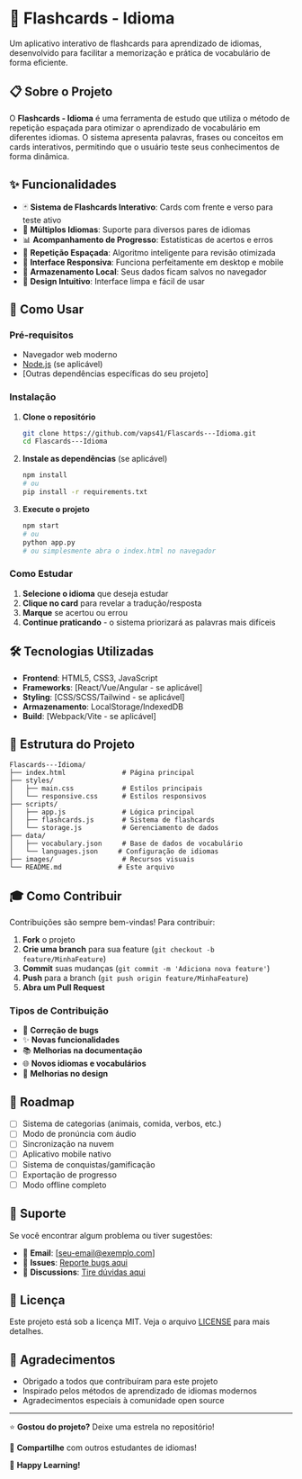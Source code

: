 # 🎴 Flashcards - Idioma

Um aplicativo interativo de flashcards para aprendizado de idiomas, desenvolvido para facilitar a memorização e prática de vocabulário de forma eficiente.

## 📋 Sobre o Projeto

O **Flashcards - Idioma** é uma ferramenta de estudo que utiliza o método de repetição espaçada para otimizar o aprendizado de vocabulário em diferentes idiomas. O sistema apresenta palavras, frases ou conceitos em cards interativos, permitindo que o usuário teste seus conhecimentos de forma dinâmica.

## ✨ Funcionalidades

- 🃏 **Sistema de Flashcards Interativo**: Cards com frente e verso para teste ativo
- 🎯 **Múltiplos Idiomas**: Suporte para diversos pares de idiomas
- 📊 **Acompanhamento de Progresso**: Estatísticas de acertos e erros
- 🔄 **Repetição Espaçada**: Algoritmo inteligente para revisão otimizada
- 📱 **Interface Responsiva**: Funciona perfeitamente em desktop e mobile
- 💾 **Armazenamento Local**: Seus dados ficam salvos no navegador
- 🎨 **Design Intuitivo**: Interface limpa e fácil de usar

## 🚀 Como Usar

### Pré-requisitos

- Navegador web moderno
- [Node.js](https://nodejs.org/) (se aplicável)
- [Outras dependências específicas do seu projeto]

### Instalação

1. **Clone o repositório**
   ```bash
   git clone https://github.com/vaps41/Flascards---Idioma.git
   cd Flascards---Idioma
   ```

2. **Instale as dependências** (se aplicável)
   ```bash
   npm install
   # ou
   pip install -r requirements.txt
   ```

3. **Execute o projeto**
   ```bash
   npm start
   # ou
   python app.py
   # ou simplesmente abra o index.html no navegador
   ```

### Como Estudar

1. **Selecione o idioma** que deseja estudar
2. **Clique no card** para revelar a tradução/resposta
3. **Marque** se acertou ou errou
4. **Continue praticando** - o sistema priorizará as palavras mais difíceis

## 🛠️ Tecnologias Utilizadas

<!-- Ajuste conforme as tecnologias reais do seu projeto -->
- **Frontend**: HTML5, CSS3, JavaScript
- **Frameworks**: [React/Vue/Angular - se aplicável]
- **Styling**: [CSS/SCSS/Tailwind - se aplicável]
- **Armazenamento**: LocalStorage/IndexedDB
- **Build**: [Webpack/Vite - se aplicável]

## 📁 Estrutura do Projeto

```
Flascards---Idioma/
├── index.html              # Página principal
├── styles/
│   ├── main.css            # Estilos principais
│   └── responsive.css      # Estilos responsivos
├── scripts/
│   ├── app.js              # Lógica principal
│   ├── flashcards.js       # Sistema de flashcards
│   └── storage.js          # Gerenciamento de dados
├── data/
│   ├── vocabulary.json     # Base de dados de vocabulário
│   └── languages.json     # Configuração de idiomas
├── images/                 # Recursos visuais
└── README.md              # Este arquivo
```

## 🎓 Como Contribuir

Contribuições são sempre bem-vindas! Para contribuir:

1. **Fork** o projeto
2. **Crie uma branch** para sua feature (`git checkout -b feature/MinhaFeature`)
3. **Commit** suas mudanças (`git commit -m 'Adiciona nova feature'`)
4. **Push** para a branch (`git push origin feature/MinhaFeature`)
5. **Abra um Pull Request**

### Tipos de Contribuição

- 🐛 **Correção de bugs**
- ✨ **Novas funcionalidades**
- 📚 **Melhorias na documentação**
- 🌐 **Novos idiomas e vocabulários**
- 🎨 **Melhorias no design**

## 📝 Roadmap

- [ ] Sistema de categorias (animais, comida, verbos, etc.)
- [ ] Modo de pronúncia com áudio
- [ ] Sincronização na nuvem
- [ ] Aplicativo mobile nativo
- [ ] Sistema de conquistas/gamificação
- [ ] Exportação de progresso
- [ ] Modo offline completo

## 🤝 Suporte

Se você encontrar algum problema ou tiver sugestões:

- 📧 **Email**: [seu-email@exemplo.com]
- 🐛 **Issues**: [Reporte bugs aqui](https://github.com/vaps41/Flascards---Idioma/issues)
- 💬 **Discussions**: [Tire dúvidas aqui](https://github.com/vaps41/Flascards---Idioma/discussions)

## 📄 Licença

Este projeto está sob a licença MIT. Veja o arquivo [LICENSE](LICENSE) para mais detalhes.

## 🎉 Agradecimentos

- Obrigado a todos que contribuíram para este projeto
- Inspirado pelos métodos de aprendizado de idiomas modernos
- Agradecimentos especiais à comunidade open source

---

⭐ **Gostou do projeto?** Deixe uma estrela no repositório!

📱 **Compartilhe** com outros estudantes de idiomas!

🚀 **Happy Learning!**
